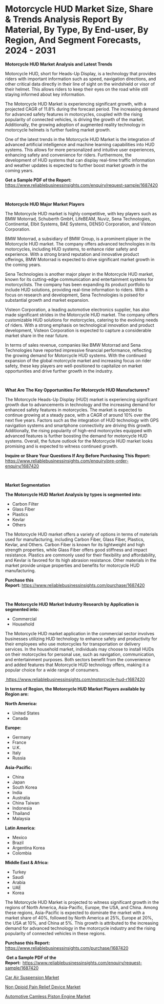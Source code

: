 <p><h1>Motorcycle HUD Market Size, Share & Trends Analysis Report By Material, By Type, By End-user, By Region, And Segment Forecasts, 2024 - 2031</h1></p><p><strong>Motorcycle HUD Market Analysis and Latest Trends</strong></p>
<p><p>Motorcycle HUD, short for Heads-Up Display, is a technology that provides riders with important information such as speed, navigation directions, and other critical data directly in their line of sight on the windshield or visor of their helmet. This allows riders to keep their eyes on the road while still staying informed about key information.</p><p>The Motorcycle HUD Market is experiencing significant growth, with a projected CAGR of 11.8% during the forecast period. The increasing demand for advanced safety features in motorcycles, coupled with the rising popularity of connected vehicles, is driving the growth of the market. Additionally, the growing adoption of augmented reality technology in motorcycle helmets is further fueling market growth.</p><p>One of the latest trends in the Motorcycle HUD Market is the integration of advanced artificial intelligence and machine learning capabilities into HUD systems. This allows for more personalized and intuitive user experiences, enhancing safety and convenience for riders. Furthermore, the development of HUD systems that can display real-time traffic information and weather updates is expected to further boost market growth in the coming years.</p></p>
<p><strong>Get a Sample PDF of the Report:&nbsp;</strong> <a href="https://www.reliablebusinessinsights.com/enquiry/request-sample/1687420">https://www.reliablebusinessinsights.com/enquiry/request-sample/1687420</a></p>
<p>&nbsp;</p>
<p><strong>Motorcycle HUD Major Market Players</strong></p>
<p><p>The Motorcycle HUD market is highly competitive, with key players such as BMW Motorrad, Schuberth GmbH, LifeBEAM, Nuviz, Sena Technologies, Continental, Elbit Systems, BAE Systems, DENSO Corporation, and Visteon Corporation.</p><p>BMW Motorrad, a subsidiary of BMW Group, is a prominent player in the Motorcycle HUD market. The company offers advanced technologies in its motorcycles, including HUD systems, to enhance rider safety and experience. With a strong brand reputation and innovative product offerings, BMW Motorrad is expected to drive significant market growth in the coming years.</p><p>Sena Technologies is another major player in the Motorcycle HUD market, known for its cutting-edge communication and entertainment systems for motorcyclists. The company has been expanding its product portfolio to include HUD solutions, providing real-time information to riders. With a focus on research and development, Sena Technologies is poised for substantial growth and market expansion.</p><p>Visteon Corporation, a leading automotive electronics supplier, has also made significant strides in the Motorcycle HUD market. The company offers customizable HUD solutions for motorcycles, catering to the evolving needs of riders. With a strong emphasis on technological innovation and product development, Visteon Corporation is expected to capture a considerable market share in the near future.</p><p>In terms of sales revenue, companies like BMW Motorrad and Sena Technologies have reported impressive financial performance, reflecting the growing demand for Motorcycle HUD systems. With the continued expansion of the global motorcycle market and increasing focus on rider safety, these key players are well-positioned to capitalize on market opportunities and drive further growth in the industry.</p></p>
<p>&nbsp;</p>
<p><strong>What Are The Key Opportunities For Motorcycle HUD Manufacturers?</strong></p>
<p><p>The Motorcycle Heads-Up Display (HUD) market is experiencing significant growth due to advancements in technology and the increasing demand for enhanced safety features in motorcycles. The market is expected to continue growing at a steady pace, with a CAGR of around 10% over the next five years. Factors such as the integration of HUD technology with GPS navigation systems and smartphone connectivity are driving this growth. Additionally, the rising popularity of high-end motorcycles equipped with advanced features is further boosting the demand for motorcycle HUD systems. Overall, the future outlook for the Motorcycle HUD market looks promising and is expected to witness continued growth.</p></p>
<p><strong>Inquire or Share Your Questions If Any Before Purchasing This Report:</strong> <a href="https://www.reliablebusinessinsights.com/enquiry/pre-order-enquiry/1687420">https://www.reliablebusinessinsights.com/enquiry/pre-order-enquiry/1687420</a></p>
<p>&nbsp;</p>
<p><strong>Market Segmentation</strong></p>
<p><strong>The Motorcycle HUD Market Analysis by types is segmented into:</strong></p>
<p><ul><li>Carbon Filter</li><li>Glass Fiber</li><li>Plastics</li><li>Kevlar</li><li>Others</li></ul></p>
<p><p>The Motorcycle HUD market offers a variety of options in terms of materials used for manufacturing, including Carbon Fiber, Glass Fiber, Plastics, Kevlar, and Others. Carbon Fiber is known for its lightweight and high strength properties, while Glass Fiber offers good stiffness and impact resistance. Plastics are commonly used for their flexibility and affordability, and Kevlar is favored for its high abrasion resistance. Other materials in the market provide unique properties and benefits for motorcycle HUD manufacturing.</p></p>
<p><strong>Purchase this Report:&nbsp;</strong><a href="https://www.reliablebusinessinsights.com/purchase/1687420">https://www.reliablebusinessinsights.com/purchase/1687420</a></p>
<p>&nbsp;</p>
<p><strong>The Motorcycle HUD Market Industry Research by Application is segmented into:</strong></p>
<p><ul><li>Commercial</li><li>Household</li></ul></p>
<p><p>The Motorcycle HUD market application in the commercial sector involves businesses utilizing HUD technology to enhance safety and productivity for their employees who use motorcycles for transportation or delivery services. In the household market, individuals may choose to install HUDs on their motorcycles for personal use, such as navigation, communication, and entertainment purposes. Both sectors benefit from the convenience and added features that Motorcycle HUD technology offers, making it a popular choice for a wide range of consumers.</p></p>
<p><a href="https://www.reliablebusinessinsights.com/motorcycle-hud-r1687420">&nbsp;https://www.reliablebusinessinsights.com/motorcycle-hud-r1687420</a></p>
<p><strong>In terms of Region, the Motorcycle HUD Market Players available by Region are:</strong></p>
<p>
    <p> <strong> North America: </strong>
        <ul>
            <li>United States</li>
            <li>Canada</li>
        </ul>
        </p> 
    <p> <strong> Europe: </strong>
        <ul>
            <li>Germany</li>
            <li>France</li>
            <li>U.K.</li>
            <li>Italy</li>
            <li>Russia</li>
        </ul>
        </p> 
    <p> <strong> Asia-Pacific: </strong>
        <ul>
            <li>China</li>
            <li>Japan</li>
            <li>South Korea</li>
            <li>India</li>
            <li>Australia</li>
            <li>China Taiwan</li>
            <li>Indonesia</li>
            <li>Thailand</li>
            <li>Malaysia</li>
        </ul>
        </p> 
    <p> <strong> Latin America: </strong>
        <ul>
            <li>Mexico</li>
            <li>Brazil</li>
            <li>Argentina Korea</li>
            <li>Colombia</li>
        </ul>
        </p> 
    <p> <strong> Middle East & Africa: </strong>
        <ul>
            <li>Turkey</li>
            <li>Saudi</li>
            <li>Arabia</li>
            <li>UAE</li>
            <li>Korea</li>
        </ul>
    </p>
    </p>
<p><p>The Motorcycle HUD Market is projected to witness significant growth in the regions of North America, Asia-Pacific, Europe, the USA, and China. Among these regions, Asia-Pacific is expected to dominate the market with a market share of 40%, followed by North America at 25%, Europe at 20%, the USA at 10%, and China at 5%. This growth is attributed to the increasing demand for advanced technology in the motorcycle industry and the rising popularity of connected vehicles in these regions.</p></p>
<p><strong>Purchase this Report: </strong><a href="https://www.reliablebusinessinsights.com/purchase/1687420">https://www.reliablebusinessinsights.com/purchase/1687420</a></p>
<p>&nbsp;<strong>Get a Sample PDF of the Report:&nbsp;&nbsp;</strong><a href="https://www.reliablebusinessinsights.com/enquiry/request-sample/1687420">https://www.reliablebusinessinsights.com/enquiry/request-sample/1687420</a></p>
<p><strong></strong></p>
<p><p><a href="https://github.com/JuliaFadel1922/Market-Research-Report-List-2/blob/main/car-air-suspension-market.md">Car Air Suspension Market</a></p><p><a href="https://medium.com/@garthstehriii/global-non-opioid-pain-relief-device-market-size-and-market-trends-analysis-by-regional-outlook-ac4a64a16e95">Non Opioid Pain Relief Device Market</a></p><p><a href="https://medium.com/@shanypaucek/global-automotive-camless-piston-engine-market-status-2024-2031-and-forecast-by-region-product-4fb015416a35">Automotive Camless Piston Engine Market</a></p></p>
